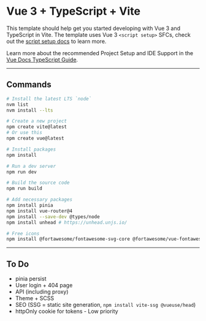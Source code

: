# Vue 3 + TypeScript + Vite

This template should help get you started developing with Vue 3 and TypeScript in Vite. The template uses Vue 3 `<script setup>` SFCs, check out the [script setup docs](https://v3.vuejs.org/api/sfc-script-setup.html#sfc-script-setup) to learn more.

Learn more about the recommended Project Setup and IDE Support in the [Vue Docs TypeScript Guide](https://vuejs.org/guide/typescript/overview.html#project-setup).

---

## Commands

```bash
# Install the latest LTS `node`
nvm list
nvm install --lts
```

```bash
# Create a new project
npm create vite@latest
# Or use this
npm create vue@latest

# Install packages
npm install

# Run a dev server
npm run dev

# Build the source code
npm run build
```

```bash
# Add necessary packages
npm install pinia
npm install vue-router@4
npm install --save-dev @types/node
npm install unhead # https://unhead.unjs.io/

# Free icons
npm install @fortawesome/fontawesome-svg-core @fortawesome/vue-fontawesome @fortawesome/free-solid-svg-icons
```

---

## To Do

- pinia persist
- User login + 404 page
- API (including proxy)
- Theme + SCSS
- SEO (SSG = static site generation, `npm install vite-ssg @vueuse/head`)
- httpOnly cookie for tokens - Low priority